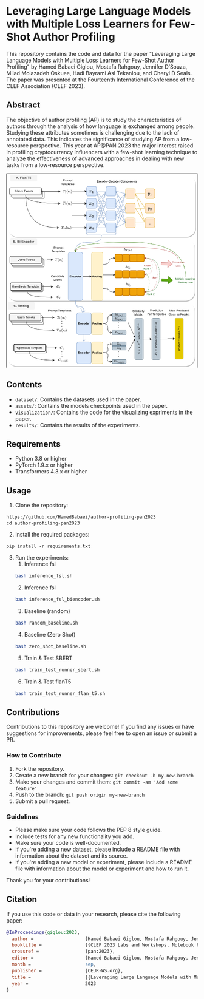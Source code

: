 # Leveraging Large Language Models with Multiple Loss Learners for Few-Shot Author Profiling

This repository contains the code and data for the paper "Leveraging Large Language Models with Multiple Loss Learners for Few-Shot Author Profiling" by Hamed Babaei Giglou, Mostafa Rahgouy, Jennifer D’Souza, Milad Molazadeh Oskuee, Hadi Bayrami Asl Tekanlou, and Cheryl D Seals. The paper was presented at the Fourteenth International Conference of the CLEF Association (CLEF 2023).

## Abstract

The objective of author profiling (AP) is to study the characteristics of authors through the analysis of how language is exchanged among people. Studying these attributes sometimes is challenging due to the lack of annotated data. This indicates the significance of studying AP from a low-resource perspective. This year at AP@PAN 2023 the major interest raised in profiling cryptocurrency influencers with a few-shot learning technique to analyze the effectiveness of advanced approaches in dealing with new tasks from a low-resource perspective.

![File](images/main-diagram.png)

## Contents

- `dataset/`: Contains the datasets used in the paper.
- `assets/`: Contains the models checkpoints used in the paper.
- `visualization/`: Contains the code for the visualizing expriments in the paper.
- `results/`: Contains the results of the experiments.

## Requirements

- Python 3.8 or higher
- PyTorch 1.9.x or higher
- Transformers 4.3.x or higher

## Usage

1. Clone the repository:

```
https://github.com/HamedBabaei/author-profiling-pan2023
cd author-profiling-pan2023
```

2. Install the required packages:

```
pip install -r requirements.txt
```

3. Run the experiments:
   1. Inference fsl
    ```bash
    bash inference_fsl.sh 
    ```
   2. Inference fsl
   ```bash
   bash inference_fsl_biencoder.sh 
   ``` 
   3. Baseline (random)
    ```bash
    bash random_baseline.sh 
    ```
   4. Baseline (Zero Shot)
   ```bash
   bash zero_shot_baseline.sh
   ``` 
   5. Train & Test SBERT
    ```bash
    bash train_test_runner_sbert.sh
    ```
   6. Train & Test flanT5
   ```bash
   bash train_test_runner_flan_t5.sh 
   ```  



## Contributions

Contributions to this repository are welcome! If you find any issues or have suggestions for improvements, please feel free to open an issue or submit a PR.

### How to Contribute

1. Fork the repository.
2. Create a new branch for your changes: `git checkout -b my-new-branch`
3. Make your changes and commit them: `git commit -am 'Add some feature'`
4. Push to the branch: `git push origin my-new-branch`
5. Submit a pull request.

### Guidelines

- Please make sure your code follows the PEP 8 style guide.
- Include tests for any new functionality you add.
- Make sure your code is well-documented.
- If you're adding a new dataset, please include a README file with information about the dataset and its source.
- If you're adding a new model or experiment, please include a README file with information about the model or experiment and how to run it.

Thank you for your contributions!

## Citation

If you use this code or data in your research, please cite the following paper:



```bib
@InProceedings{giglou:2023,
  author =                   {Hamed Babaei Giglou, Mostafa Rahgouy, Jennifer D’Souza, Milad Molazadeh Oskuee , Hadi Bayrami Asl Tekanlou and Cheryl D Seals},
  booktitle =                {{CLEF 2023 Labs and Workshops, Notebook Papers}},
  crossref =                 {pan:2023},
  editor =                   {Hamed Babaei Giglou, Mostafa Rahgouy, Jennifer D’Souza, Milad Molazadeh Oskuee , Hadi Bayrami Asl Tekanlou and Cheryl D Seals},
  month =                    sep,
  publisher =                {CEUR-WS.org},
  title =                    {{Leveraging Large Language Models with Multiple Loss Learners for Few-Shot Author Profiling}},
  year =                     2023
}
```